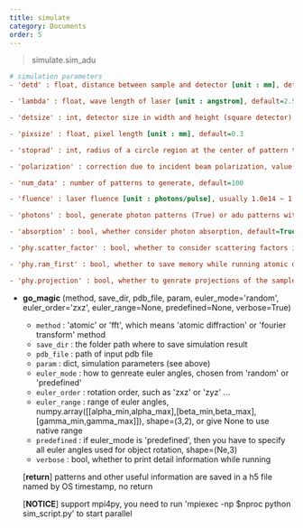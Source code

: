 ```yaml
---
title: simulate
category: Documents
order: 5
---
```


> simulate.sim_adu

```ini
# simulation parameters
- 'detd' : float, distance between sample and detector [unit : mm], default=200.0

- 'lambda' : float, wave length of laser [unit : angstrom], default=2.5

- 'detsize' : int, detector size in width and height (square detector) [unit : pixel], default=128

- 'pixsize' : float, pixel length [unit : mm], default=0.3

- 'stoprad' : int, radius of a circle region at the center of pattern that to be masked out [unit : pixel], default=0

- 'polarization' : correction due to incident beam polarization, value from 'x', 'y' or 'none', default=None

- 'num_data' : number of patterns to generate, default=100

- 'fluence' : laser fluence [unit : photons/pulse], usually 1.0e14 ~ 1.0e16 is reasonable for most situations, default=1.5e14

- 'photons' : bool, generate photon patterns (True) or adu patterns without poisson noise (False), default=False

- 'absorption' : bool, whether consider photon absorption, default=True

- 'phy.scatter_factor' : bool, whether to consider scattering factors in atomic diffraction, default=True

- 'phy.ram_first' : bool, whether to save memory while running atomic diffraction simulation, default=True

- 'phy.projection' : bool, whether to genrate projections of the sample at each orientation in atomic diffraction, default=True
```

- **go_magic** (method, save_dir, pdb_file, param, euler_mode='random', euler_order='zxz', euler_range=None, predefined=None, verbose=True)
    - `method` : 'atomic' or 'fft', which means 'atomic diffraction' or 'fourier transform' method
    - `save_dir` : the folder path where to save simulation result
    - `pdb_file` : path of input pdb file
    - `param` : dict, simulation parameters (see above)
    - `euler_mode` : how to genreate euler angles, chosen from 'random' or 'predefined'
    - `euler_order` : rotation order, such as 'zxz' or 'zyz' ...
    - `euler_range` : range of euler angles, numpy.array([[alpha_min,alpha_max],[beta_min,beta_max],[gamma_min,gamma_max]]), shape=(3,2), or give None to use native range
    - `predefined` : if euler_mode is 'predefined', then you have to specify all euler angles used for object rotation, shape=(Ne,3)
    - `verbose` : bool, whether to print detail information while running

    [__return__] patterns and other useful information are saved in a h5 file named by OS timestamp, no return

    [__NOTICE__] support mpi4py, you need to run 'mpiexec -np $nproc python sim_script.py' to start parallel